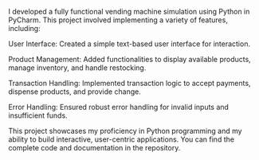 I developed a fully functional vending machine simulation using Python in PyCharm. This project involved implementing a variety of features, including:

User Interface: Created a simple text-based user interface for interaction.

Product Management: Added functionalities to display available products, manage inventory, and handle restocking.

Transaction Handling: Implemented transaction logic to accept payments, dispense products, and provide change.

Error Handling: Ensured robust error handling for invalid inputs and insufficient funds.

This project showcases my proficiency in Python programming and my ability to build interactive, user-centric applications. You can find the complete code and documentation in the repository.
